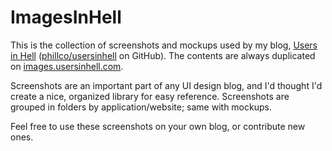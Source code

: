 ImagesInHell
============

This is the collection of screenshots and mockups used by my blog, [Users in Hell](http://usersinhell.com) ([phillco/usersinhell](https://github.com/phillco/usersinhell) on GitHub). The contents are always duplicated on [images.usersinhell.com](http://images.usersinhell.com).

Screenshots are an important part of any UI design blog, and I'd thought I'd create a nice, organized library for easy reference. Screenshots are grouped in folders by application/website; same with mockups.

Feel free to use these screenshots on your own blog, or contribute new ones.